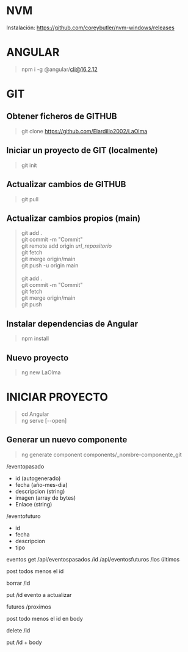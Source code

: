 # NVM
Instalación: https://github.com/coreybutler/nvm-windows/releases

# ANGULAR
> npm i -g @angular/cli@16.2.12

# GIT
## Obtener ficheros de GITHUB
> git clone https://github.com/Elardillo2002/LaOlma

## Iniciar un proyecto de GIT (localmente)
> git init

## Actualizar cambios de GITHUB
> git pull

## Actualizar cambios propios (main)
> git add . \
> git commit -m "Commit" \
> git remote add origin _url_repositorio_ \
> git fetch \
> git merge origin/main \
> git push -u origin main \
\
> git add . \
> git commit -m "Commit" \
> git fetch \
> git merge origin/main\
> git push 

## Instalar dependencias de Angular
> npm install

## Nuevo proyecto
> ng new LaOlma

# INICIAR PROYECTO
> cd Angular \
> ng serve [--open]

## Generar un nuevo componente
> ng generate component components/_nombre-componente_git


/eventopasado
+ id (autogenerado)
+ fecha (año-mes-dia)
+ descripcion (string)
+ imagen (array de bytes)
+ Enlace (string)

/eventofuturo
+ id
+ fecha
+ descripcion
+ tipo

eventos
get
/api/eventospasados /id
/api/eventosfuturos
/los últimos

post
todos menos el id

borrar
/id

put
/id 
evento a actualizar

futuros
/proximos

post
todo menos el id
en body

delete 
/id

put
/id + body

